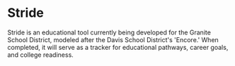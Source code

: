 # Stride

Stride is an educational tool currently being developed for the Granite School District, modeled after the Davis School District's 'Encore.' When completed, it will serve as a tracker for educational pathways, career goals, and college readiness.
